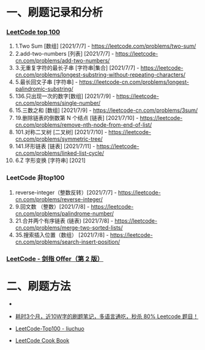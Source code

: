 # 一、刷题记录和分析

### [LeetCode top 100](https://leetcode-cn.com/problem-list/2cktkvj/) 

1. 1.Two Sum [数组] [2021/7/7] - https://leetcode.com/problems/two-sum/ 
2. 2.add-two-numbers [列表] [2021/7/7] - https://leetcode-cn.com/problems/add-two-numbers/
3. 3.无重复字符的最长子串 [字符串|集合] [2021/7/7] -  https://leetcode-cn.com/problems/longest-substring-without-repeating-characters/
4. 5.最长回文子串 [字符串]  -  https://leetcode-cn.com/problems/longest-palindromic-substring/
5. 136.只出现一次的数字[数组] [2021/7/9] - https://leetcode-cn.com/problems/single-number/
6. 15.三数之和 [数组] [2021/7/9] - https://leetcode-cn.com/problems/3sum/
7. 19.删除链表的倒数第 N 个结点 [链表] [2021/7/10] - https://leetcode-cn.com/problems/remove-nth-node-from-end-of-list/
8.  101.对称二叉树 [二叉树] [2021/7/10] -  https://leetcode-cn.com/problems/symmetric-tree/
9.  141.环形链表 [链表] [2021/7/11]  -  https://leetcode-cn.com/problems/linked-list-cycle/
10.  6.Z 字形变换 [字符串] [2021]

 





### LeetCode 非top100

1. reverse-integer（整数反转）[2021/7/7] - https://leetcode-cn.com/problems/reverse-integer/
2. 9.回文数 （整数）[2021/7/8] - https://leetcode-cn.com/problems/palindrome-number/
3.  21.合并两个有序链表 (链表) [2021/7/8] - https://leetcode-cn.com/problems/merge-two-sorted-lists/
4. 35.搜索插入位置（数组） [2021/7/8]  -  https://leetcode-cn.com/problems/search-insert-position/ 





### [LeetCode - 剑指 Offer（第 2 版）](https://leetcode-cn.com/problem-list/xb9nqhhg/)





# 二、刷题方法

* 
* [耗时3个月，近10W字的刷题笔记，多语言通吃，秒杀 80% Leetcode 题目！](https://juejin.cn/post/6962491739500183588?share_token=e44595f9-2f92-4f1c-b08b-0c72cd5360c4)

* [LeetCode-Top100 - liuchuo](https://github.com/liuchuo/LeetCode-Top100)

* [LeetCode Cook Book](https://books.halfrost.com/leetcode/)